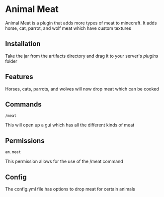# Animal Meat
Animal Meat is a plugin that adds more types of meat to minecraft. It adds horse, cat, parrot, and wolf meat which have custom textures

## Installation
Take the jar from the artifacts directory and drag it to your server's *plugins* folder

## Features
Horses, cats, parrots, and wolves will now drop meat which can be cooked

## Commands

```minecraft
/meat
```
This will open up a gui which has all the different kinds of meat

## Permissions
```
am.meat
```
This permission allows for the use of the /meat command

## Config
The config.yml file has options to drop meat for certain animals
